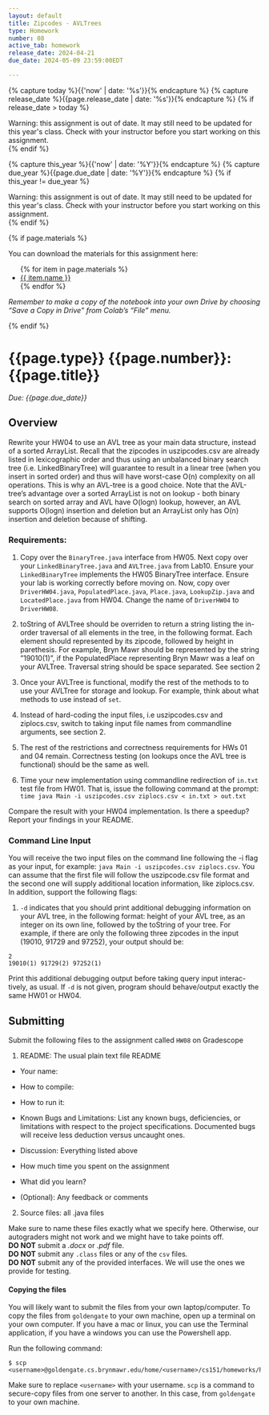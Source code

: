 ```yaml
---
layout: default
title: Zipcodes - AVLTrees
type: Homework
number: 08
active_tab: homework
release_date: 2024-04-21
due_date: 2024-05-09 23:59:00EDT

---
```


<!-- Check whether the assignment is ready to release -->
{% capture today %}{{'now' | date: '%s'}}{% endcapture %}
{% capture release_date %}{{page.release_date | date: '%s'}}{% endcapture %}
{% if release_date > today %} 
<div class="alert alert-danger">
Warning: this assignment is out of date.  It may still need to be updated for this year's class.  Check with your instructor before you start working on this assignment.
</div>
{% endif %}
<!-- End of check whether the assignment is up to date -->


<!-- Check whether the assignment is up to date -->
{% capture this_year %}{{'now' | date: '%Y'}}{% endcapture %}
{% capture due_year %}{{page.due_date | date: '%Y'}}{% endcapture %}
{% if this_year != due_year %} 
<div class="alert alert-danger">
Warning: this assignment is out of date.  It may still need to be updated for this year's class.  Check with your instructor before you start working on this assignment.
</div>
{% endif %}
<!-- End of check whether the assignment is up to date -->



{% if page.materials %}
<div class="alert alert-info">
You can download the materials for this assignment here:
<ul>
{% for item in page.materials %}
<li><a href="{{item.url}}">{{ item.name }}</a></li>
{% endfor %}
</ul>


<i>Remember to make a copy of the notebook into your own Drive by choosing “Save a Copy in Drive” from Colab’s “File” menu.</i>

</div>
{% endif %}





{{page.type}} {{page.number}}: {{page.title}}
=============================================================

_Due: {{page.due_date}}_

## Overview
Rewrite your HW04 to use an AVL tree as your main data structure, instead
of a sorted ArrayList.
Recall that the zipcodes in uszipcodes.csv are already listed in lexicographic
order and thus using an unbalanced binary search tree (i.e. LinkedBinaryTree)
will guarantee to result in a linear tree (when you insert in sorted order) and thus
will have worst-case O(n) complexity on all operations. This is why an AVL-tree
is a good choice. Note that the AVL-tree’s advantage over a sorted ArrayList is
not on lookup - both binary search on sorted array and AVL have O(logn) lookup,
however, an AVL supports O(logn) insertion and deletion but an ArrayList only
has O(n) insertion and deletion because of shifting.

### Requirements:

1. Copy over the  `BinaryTree.java` interface from HW05. Next copy over your `LinkedBinaryTree.java` and `AVLTree.java` from Lab10. Ensure your `LinkedBinaryTree` implements the HW05 BinaryTree interface. Ensure your lab is working correctly before moving on. Now, copy over `DriverHW04.java`, `PopulatedPlace.java`, `Place.java`, `LookupZip.java` and `LocatedPlace.java` from HW04. Change the name of `DriverHW04` to `DriverHW08`.

2. toString of AVLTree should be overriden to return a string listing the 
in-order traversal of all elements in the tree, in the following format. Each
element should represented by its zipcode, followed by height in parethesis.
For example, Bryn Mawr should be represented by the string ”19010(1)”, if
the PopulatedPlace representing Bryn Mawr was a leaf on your AVLTree.
Traversal string should be space separated. See section 2

3. Once your AVLTree is functional, modify the rest of the methods to to use
your AVLTree for storage and lookup. For example, think about what methods to use instead of  `set`.

4. Instead of hard-coding the input files, i.e uszipcodes.csv and ziplocs.csv,
switch to taking input file names from commandline arguments, see section 2.

5. The rest of the restrictions and correctness requirements for HWs 01 and 04
remain. Correctness testing (on lookups once the AVL tree is functional)
should be the same as well.

6. Time your new implementation using commandline redirection of `in.txt`
test file from HW01.
That is, issue the
following command at the prompt:
`time java Main -i uszipcodes.csv ziplocs.csv < in.txt > out.txt`

Compare the result with your HW04 implementation. Is there a speedup? 
Report your findings in your README.

### Command Line Input

You will receive the two input files on the command line following the -i flag as
your input, for example: `java Main -i uszipcodes.csv ziplocs.csv`. You can
assume that the first file will follow the uszipcode.csv file format and the second
one will supply additional location information, like ziplocs.csv. In addition,
support the following flags:

1. `-d` indicates that you should print additional debugging information on your
AVL tree, in the following format: height of your AVL tree, as an integer on
its own line, followed by the toString of your tree. For example, if there
are only the following three zipcodes in the input (19010, 91729 and 97252),
your output should be:

```
2
19010(1) 91729(2) 97252(1)
```

Print this additional debugging output before taking query input interac-
tively, as usual. If `-d` is not given, program should behave/output exactly
the same HW01 or HW04.

## Submitting
Submit the following files to the assignment called `HW08` on Gradescope

1. README: The usual plain text file README
  - Your name:
  - How to compile: 
  - How to run it: 

  - Known Bugs and Limitations: List any known bugs, deficiencies, or 
limitations with respect to the project specifications. Documented bugs
will receive less deduction versus uncaught ones.

  - Discussion: Everything listed above
  - How much time you spent on the assignment
  - What did you learn?
  - (Optional): Any feedback or comments

2. Source files: all .java files

Make sure to name these files exactly what we specify here. Otherwise,
our autograders might not work and we might have to take points off.
<br>
**DO NOT** submit a *.docx* or *.pdf* file.
<br>
**DO NOT** submit any `.class` files or any of the `csv` files.
<br>
**DO NOT** submit any of the provided interfaces. We will use the ones
we provide for testing.

#### Copying the files 
You will likely want to submit the files from your own laptop/computer.
To copy the files from `goldengate` to your own machine, 
open up a terminal on your own computer. If you have a mac or linux, you can use the 
Terminal application, if you have a windows you can use the Powershell app.

Run the following command:

```bassh
$ scp <username>@goldengate.cs.brynmawr.edu/home/<username>/cs151/homeworks/hw00/*
```

Make sure to replace `<username>` with your username. `scp` is a command to secure-copy files
from one server to another. In this case, from `goldengate` to your own machine.

